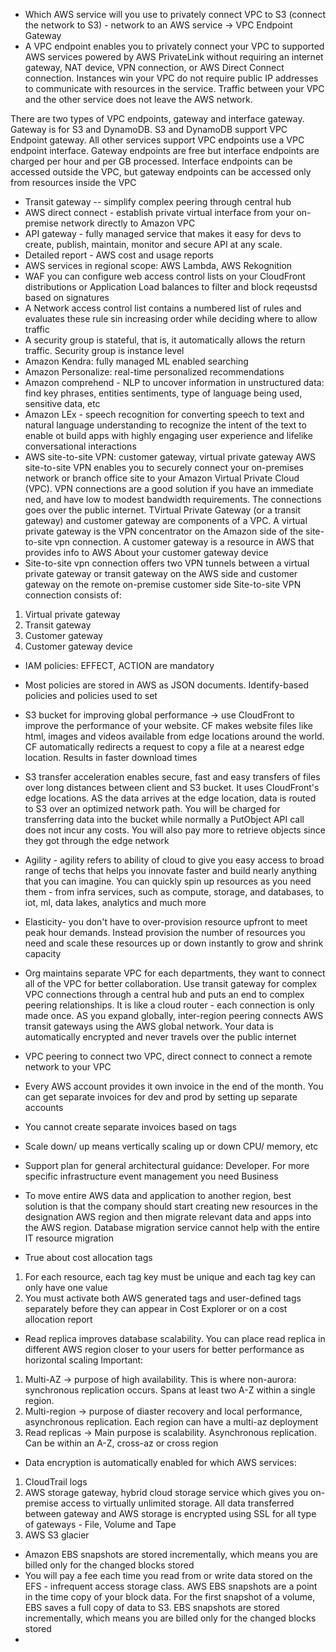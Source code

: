 * Which AWS service will you use to privately connect VPC to S3
(connect the network to S3) - network to an AWS service -> VPC Endpoint Gateway
* A VPC endpoint enables you to privately connect your VPC to supported AWS services powered by AWS PrivateLink without requiring an internet gateway, NAT device, VPN connection, or AWS Direct Connect connection. Instances win your VPC do not require public IP addresses to communicate with resources in the service. Traffic between your VPC and the other service does not leave the AWS network.

There are two types of VPC endpoints, gateway and interface gateway. Gateway is for S3 and DynamoDB. S3 and DynamoDB support VPC Endpoint gateway. All other services support VPC endpoints use a VPC endpoint interface. Gateway endpoints are free but interface endpoints are charged per hour and per GB processed. Interface endpoints can be accessed outside the VPC, but gateway endpoints can be accessed only from resources inside the VPC

* Transit gateway -- simplify complex peering through central hub
* AWS direct connect - establish private virtual interface from your on-premise network directly to Amazon VPC
* API gateway - fully managed service that makes it easy for devs to create, publish, maintain, monitor and secure API at any scale.
* Detailed report - AWS cost and usage reports
* AWS services in regional scope: AWS Lambda, AWS Rekognition
* WAF you can configure web access control lists on your CloudFront distributions or Application Load balances to filter and block reqeustsd based on signatures
* A Network access control list contains a numbered list of rules and evaluates these rule sin increasing order while deciding where to allow traffic
* A security group is stateful, that is, it automatically allows the return traffic. Security group is instance level
* Amazon Kendra: fully managed ML enabled searching
* Amazon Personalize: real-time personalized recommendations
* Amazon comprehend - NLP to uncover information in unstructured data: find key phrases, entities sentiments, type of language being used, sensitive data, etc
* Amazon LEx - speech recognition for converting speech to text and natural language understanding to recognize the intent of the text to enable ot build apps with highly engaging user experience and lifelike conversational interactions
* AWS site-to-site VPN: customer gateway, virtual private gateway
AWS site-to-site VPN enables you to securely connect your on-premises network or branch office site to your Amazon Virtual Private Cloud (VPC). VPN connections are a good solution if you have an immediate ned, and have low to modest bandwidth requirements. The connections goes over the public internet. TVirtual Private Gateway (or a transit gateway) and customer gateway are components of a VPC. A virtual private gateway is the VPN concentrator on the Amazon side of the site-to-site vpn connection. A customer gateway is a resource in AWS that provides info to AWS About your customer gateway device
* Site-to-site vpn connection offers two VPN tunnels between a virtual private gateway or transit gateway on the AWS side and customer gateway on the remote on-premise customer side
Site-to-site VPN connection consists of:
1. Virtual private gateway
2. Transit gateway
3. Customer gateway
4. Customer gateway device

* IAM policies: EFFECT, ACTION are mandatory
* Most policies are stored in AWS as JSON documents. Identify-based policies and policies used to set

* S3 bucket for improving global performance -> use CloudFront to improve the performance of your website. CF makes website files like html, images and videos available from edge locations around the world. CF automatically redirects a request to copy a file at a nearest edge location. Results in faster download times
* S3 transfer acceleration enables secure, fast and easy transfers of files over long distances between client and S3 bucket. It uses CloudFront's edge locations. AS the data arrives at the edge location, data is routed to S3 over an optimized network path. You will be charged for transferring data into the bucket while normally a PutObject API call does not incur any costs. You will also pay more to retrieve objects since they got through the edge network
* Agility - agility refers to ability of cloud to give you easy access to broad range of techs that helps you innovate faster and build nearly anything that you can imagine. You can quickly spin up resources as you need them - from infra services, such as compute, storage, and databases, to iot, ml, data lakes, analytics and much more
* Elasticity- you don't have to over-provision resource upfront to meet peak hour demands. Instead provision the number of resources you need and scale these resources up or down instantly to grow and shrink capacity
* Org maintains separate VPC for each departments, they want to connect all of the VPC for better collaboration. Use transit gateway for complex VPC connections through a central hub and puts an end to complex peering relationships. It is like a cloud router - each connection is only made once. AS you expand globally, inter-region peering connects AWS transit gateways using the AWS global network. Your data is automatically encrypted and never travels over the public internet
* VPC peering to connect two VPC, direct connect to connect a remote network to your VPC
* Every AWS account provides it own invoice in the end of the month. You can get separate invoices for dev and prod by setting up separate accounts
* You cannot create separate invoices based on tags
* Scale down/ up means vertically scaling up or down CPU/ memory, etc
* Support plan for general architectural guidance: Developer. For more specific infrastructure event management you need Business
* To move entire AWS data and application to another region, best solution is that the company should start creating new resources in the designation AWS region and then migrate relevant data and apps into the AWS region. Database migration service cannot help with the entire IT resource migration
* True about cost allocation tags
1. For each resource, each tag key must be unique and each tag key can only have one value
2. You must activate both AWS generated tags and user-defined tags separately before they can appear in Cost Explorer or on a cost allocation report
* Read replica improves database scalability. You can place read replica in different AWS region closer to your users for better performance as horizontal scaling
Important:
1. Multi-AZ -> purpose of high availability. This is where non-aurora: synchronous replication occurs.  Spans at least two A-Z within a single region.
2. Multi-region ->  purpose of diaster recovery and local performance, asynchronous replication. Each region can have a multi-az deployment
3. Read replicas -> Main purpose is scalability. Asynchronous replication. Can be within an A-Z, cross-az or cross region
* Data encryption is automatically enabled for which AWS services:
1. CloudTrail logs
2. AWS storage gateway, hybrid cloud storage service which gives you on-premise access to virtually unlimited storage. All data transferred between gateway and AWS storage is encrypted using SSL for all type of gateways - File, Volume and Tape
3. AWS S3 glacier 
* Amazon EBS snapshots are stored incrementally, which means you are billed only for the changed blocks stored
* You will pay a fee each time you read from or write data stored on the EFS - infrequent access storage class. AWS EBS snapshots are a point in the time copy of your block data. For the first snapshot of a volume, EBS saves a full copy of data to S3. EBS snapshots are stored incrementally, which means you are billed only for the changed blocks stored
* 